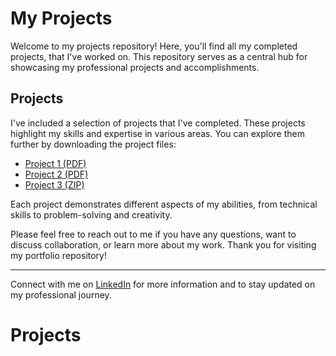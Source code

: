 # My Projects

Welcome to my projects repository! Here, you'll find all my completed projects, that I've worked on. This repository serves as a central hub for showcasing my professional projects and accomplishments.


## Projects

I've included a selection of projects that I've completed. These projects highlight my skills and expertise in various areas. You can explore them further by downloading the project files:

- [Project 1 (PDF)](P1-get-ready-to-market-project.pdf)
- [Project 2 (PDF)](Draw-Insights_from_marketing-Data-project.pdf)
- [Project 3 (ZIP)](PYUR_Organic_and_Paid_Social_Media_Strategy.pdf)

Each project demonstrates different aspects of my abilities, from technical skills to problem-solving and creativity.

Please feel free to reach out to me if you have any questions, want to discuss collaboration, or learn more about my work. Thank you for visiting my portfolio repository!

---

Connect with me on [LinkedIn](https://www.linkedin.com/in/david-tyler-mktr) for more information and to stay updated on my professional journey.
# Projects
